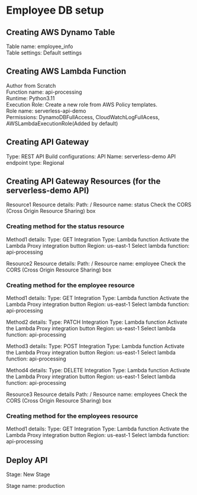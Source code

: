 # Employee DB setup


## Creating AWS Dynamo Table
Table name: employee_info  
Table settings: Default settings


## Creating AWS Lambda Function
Author from Scratch  
Function name: api-processing  
Runtime: Python3.11  
Execution Role: Create a new role from AWS Policy templates.  
Role name: serverless-api-demo  
Permissions: DynamoDBFullAccess, CloudWatchLogFullAcess, AWSLambdaExecutionRole(Added by default)  

## Creating API Gateway
Type: REST API
Build configurations:
API Name: serverless-demo
API endpoint type: Regional

## Creating API Gateway Resources (for the serverless-demo API)
Resource1
Resource details:
Path: /
Resource name: status
Check the CORS (Cross Origin Resource Sharing) box 

### Creating method for the status resource
Method1 details:
Type: GET
Integration Type: Lambda function
Activate the Lambda Proxy integration button
Region: us-east-1
Select lambda function: api-processing

Resource2
Resource details:
Path: /
Resource name: employee
Check the CORS (Cross Origin Resource Sharing) box 

### Creating method for the employee resource
Method1 details:
Type: GET
Integration Type: Lambda function
Activate the Lambda Proxy integration button
Region: us-east-1
Select lambda function: api-processing

Method2 details:
Type: PATCH
Integration Type: Lambda function
Activate the Lambda Proxy integration button
Region: us-east-1
Select lambda function: api-processing

Method3 details:
Type: POST
Integration Type: Lambda function
Activate the Lambda Proxy integration button
Region: us-east-1
Select lambda function: api-processing

Method4 details:
Type: DELETE
Integration Type: Lambda function
Activate the Lambda Proxy integration button
Region: us-east-1
Select lambda function: api-processing

Resource3
Resource details
Path: /
Resource name: employees
Check the CORS (Cross Origin Resource Sharing) box 

### Creating method for the employees resource
Method1 details:
Type: GET
Integration Type: Lambda function
Activate the Lambda Proxy integration button
Region: us-east-1
Select lambda function: api-processing

## Deploy API
Stage: New Stage

Stage name: production

